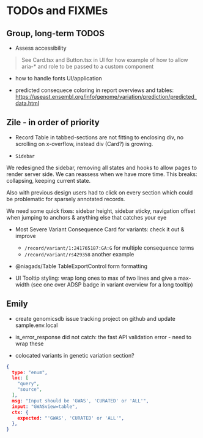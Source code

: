 # TODOs and FIXMEs

## Group, long-term TODOS

* Assess accessibility
  
> See Card.tsx and Button.tsx in UI for how example of how to allow aria-* and role to be passed to a custom component

* how to handle fonts UI/application

* predicted consequece coloring in report overviews and tables: <https://useast.ensembl.org/info/genome/variation/prediction/predicted_data.html>

## Zile - in order of priority

* Record Table in tabbed-sections are not fitting to enclosing div, no scrolling on x-overflow, instead div (Card?) is growing.  

* `Sidebar`

We redesigned the sidebar, removing all states and hooks to allow pages to render server side.  We can reassess when we have more time.
This breaks: collapsing, keeping current state.

Also with previous design users had to click on every section which could be problematic for sparsely annotated records.

We need some quick fixes: sidebar height, sidebar sticky, navigation offset when jumping to anchors & anything else that catches your eye

* Most Severe Variant Consequence Card for variants: check it out & improve

  * `/record/variant/1:241765187:GA:G` for multiple consequence terms
  * `/record/variant/rs429358` another example

* @niagads/Table TableExportControl form formatting

* UI Tooltip styling: wrap long ones to max of two lines and give a max-width (see one over ADSP badge in variant overview for a long tooltip)

## Emily

* create genomicsdb issue tracking project on github and update sample.env.local

* is_error_response did not catch: the fast API validation error - need to wrap these

* colocated variants in genetic variation section?

```json
{
  type: "enum",
  loc: [
    "query",
    "source",
  ],
  msg: "Input should be 'GWAS', 'CURATED' or 'ALL'",
  input: "GWASview=table",
  ctx: {
    expected: "'GWAS', 'CURATED' or 'ALL'",
  },
}
```

